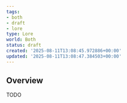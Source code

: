 ```yaml
---
tags:
- both
- draft
- lore
type: Lore
world: Both
status: draft
created: '2025-08-11T13:08:45.972886+00:00'
updated: '2025-08-11T13:08:47.384503+00:00'
---
```



## Overview

TODO
